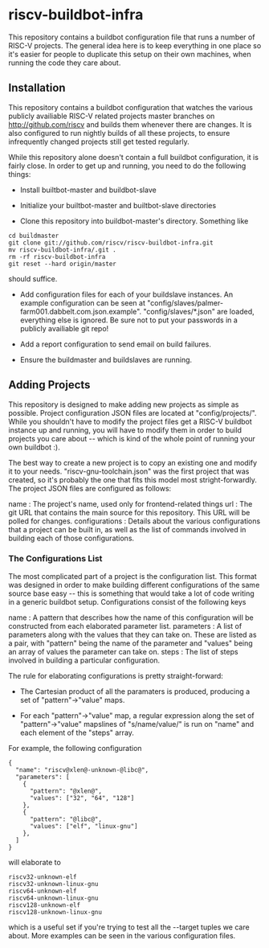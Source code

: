 riscv-buildbot-infra
====================

This repository contains a buildbot configuration file that runs a
number of RISC-V projects.  The general idea here is to keep
everything in one place so it's easier for people to duplicate this
setup on their own machines, when running the code they care about.

Installation
------------

This repository contains a buildbot configuration that watches the
various publicly availiable RISC-V related projects master branches on
http://github.com/riscv and builds them whenever there are changes.
It is also configured to run nightly builds of all these projects, to
ensure infrequently changed projects still get tested regularly.

While this repository alone doesn't contain a full buildbot
configuration, it is fairly close.  In order to get up and running,
you need to do the following things:

* Install builtbot-master and buildbot-slave

* Initialize your builtbot-master and builtbot-slave directories

* Clone this repository into buildbot-master's directory.  Something
  like

````
cd buildmaster
git clone git://github.com/riscv/riscv-buildbot-infra.git
mv riscv-buildbot-infra/.git .
rm -rf riscv-buildbot-infra
git reset --hard origin/master
````

  should suffice.

* Add configuration files for each of your buildslave instances.  An
  example configuration can be seen at
  "config/slaves/palmer-farm001.dabbelt.com.json.example".
  "config/slaves/*.json" are loaded, everything else is ignored.  Be
  sure not to put your passwords in a publicly availiable git repo!

* Add a report configuration to send email on build failures.

* Ensure the buildmaster and buildslaves are running.

Adding Projects
---------------

This repository is designed to make adding new projects as simple as
possible.  Project configuration JSON files are located at
"config/projects/".  While you shouldn't have to modify the project
files get a RISC-V buildbot instance up and running, you will have to
modify them in order to build projects you care about -- which is kind
of the whole point of running your own buildbot :).

The best way to create a new project is to copy an existing one and
modify it to your needs.  "riscv-gnu-toolchain.json" was the first
project that was created, so it's probably the one that fits this
model most stright-forwardly.  The project JSON files are configured
as follows:

name
    : The project's name, used only for frontend-related things
url
    : The git URL that contains the main source for this repository.
    This URL will be polled for changes.
configurations
    : Details about the various configurations that a project can be
    built in, as well as the list of commands involved in building
    each of those configurations.

### The Configurations List ###

The most complicated part of a project is the configuration list.
This format was designed in order to make building different
configurations of the same source base easy -- this is something that
would take a lot of code writing in a generic buildbot setup.
Configurations consist of the following keys

name
    : A pattern that describes how the name of this configuration will
    be constructed from each elaborated parameter list.
parameters
    : A list of parameters along with the values that they can take
    on.  These are listed as a pair, with "pattern" being the name of
    the parameter and "values" being an array of values the parameter
    can take on.
steps
   : The list of steps involved in building a particular
   configuration.

The rule for elaborating configurations is pretty straight-forward:

* The Cartesian product of all the paramaters is produced, producing a
  set of "pattern"->"value" maps.

* For each "pattern"->"value" map, a regular expression along the set
  of "pattern"->"value" mapslines of "s/name/value/" is run on "name"
  and each element of the "steps" array.

For example, the following configuration

````
{
  "name": "riscv@xlen@-unknown-@libc@",
  "parameters": [
    {
      "pattern": "@xlen@",
      "values": ["32", "64", "128"]
    },
    {
      "pattern": "@libc@",
      "values": ["elf", "linux-gnu"]
    },
  ]
}
````

will elaborate to

````
riscv32-unknown-elf
riscv32-unknown-linux-gnu
riscv64-unknown-elf
riscv64-unknown-linux-gnu
riscv128-unknown-elf
riscv128-unknown-linux-gnu
````

which is a useful set if you're trying to test all the --target tuples
we care about.  More examples can be seen in the various configuration
files.
